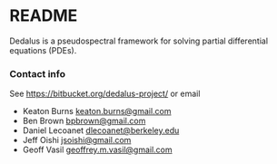 # README #

Dedalus is a pseudospectral framework for solving partial differential equations (PDEs). 

### Contact info ###

See https://bitbucket.org/dedalus-project/ or email

* Keaton Burns <keaton.burns@gmail.com>
* Ben Brown <bpbrown@gmail.com>
* Daniel Lecoanet <dlecoanet@berkeley.edu>
* Jeff Oishi <jsoishi@gmail.com>
* Geoff Vasil <geoffrey.m.vasil@gmail.com>